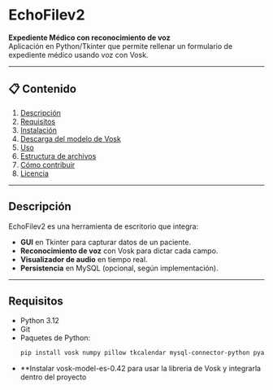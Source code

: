 # EchoFilev2

**Expediente Médico con reconocimiento de voz**  
Aplicación en Python/Tkinter que permite rellenar un formulario de expediente médico usando voz con Vosk.

---

## 📋 Contenido

1. [Descripción](#descripción)  
2. [Requisitos](#requisitos)  
3. [Instalación](#instalación)  
4. [Descarga del modelo de Vosk](#descarga-del-modelo-de-vosk)  
5. [Uso](#uso)  
6. [Estructura de archivos](#estructura-de-archivos)  
7. [Cómo contribuir](#cómo-contribuir)  
8. [Licencia](#licencia)

---

## Descripción

EchoFilev2 es una herramienta de escritorio que integra:

- **GUI** en Tkinter para capturar datos de un paciente.  
- **Reconocimiento de voz** con Vosk para dictar cada campo.  
- **Visualizador de audio** en tiempo real.  
- **Persistencia** en MySQL (opcional, según implementación).

---

## Requisitos

- Python 3.12  
- Git  
- Paquetes de Python:
  ```bash
  pip install vosk numpy pillow tkcalendar mysql-connector-python pyaudio
- **Instalar vosk-model-es-0.42 para usar la libreria de Vosk y integrarla dentro del proyecto
